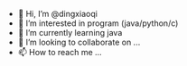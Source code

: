 - 👋 Hi, I’m @dingxiaoqi
- 👀 I’m interested in program (java/python/c)
- 🌱 I’m currently learning java
- 💞️ I’m looking to collaborate on ...
- 📫 How to reach me ...

<!---
dingxiaoqi/dingxiaoqi is a ✨ special ✨ repository because its `README.md` (this file) appears on your GitHub profile.
You can click the Preview link to take a look at your changes.
--->
